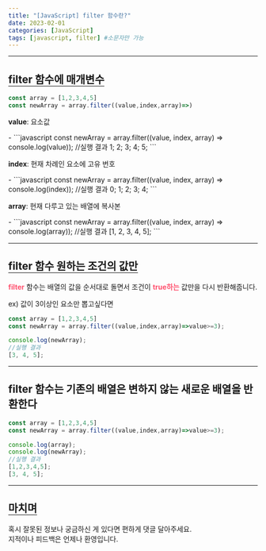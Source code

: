 ```yaml
---
title: "[JavaScript] filter 함수란?"
date: 2023-02-01
categories: [JavaScript]
tags: [javascript, filter] #소문자만 가능
---
```


---

## <b style="border-bottom:2px solid gray">filter 함수에 매개변수</b>

```javascript
const array = [1,2,3,4,5]
const newArray = array.filter((value,index,array)=>)
```

<p><b>value</b>: 요소값</p>
- 
```javascript
const newArray = array.filter((value, index, array) => console.log(value));
//실행 결과
1;
2;
3;
4;
5;
```
<p><b>index</b>: 현재 차례인 요소에 고유 번호</p>
- 
```javascript
const newArray = array.filter((value, index, array) => console.log(index));
//실행 결과
0;
1;
2;
3;
4;
```
<p><b>array</b>: 현재 다루고 있는 배열에 복사본</p>
- 
```javascript
const newArray = array.filter((value, index, array) => console.log(array));
//실행 결과
[1, 2, 3, 4, 5];
```

---

## <b style="border-bottom:2px solid gray">filter 함수 원하는 조건의 값만</b>

<p><b style="color:#ff526f">filter</b> 함수는 배열의 값을 순서대로 돌면서 조건이 <b style="color:#ff526f">true하는</b> 값만을 다시 반환해줍니다.</p>
<p>ex) 값이 3이상인 요소만 뽑고싶다면</p>

```javascript
const array = [1,2,3,4,5]
const newArray = array.filter((value,index,array)=>value>=3);

console.log(newArray);
//실행 결과
[3, 4, 5];

```

***

## <b>filter 함수는 기존의 배열은 변하지 않는 새로운 배열을 반환한다</b>

```js
const array = [1,2,3,4,5]
const newArray = array.filter((value,index,array)=>value>=3);

console.log(array);
console.log(newArray);
//실행 결과
[1,2,3,4,5];
[3, 4, 5];
```

---

## <b style="border-bottom:2px solid gray">마치며</b>

<P>혹시 잘못된 정보나 궁금하신 게 있다면 편하게 댓글 달아주세요.<br/>
지적이나 피드백은 언제나 환영입니다.</p>
